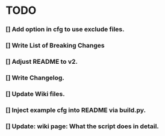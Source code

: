 



# TODO


### [] Add option in cfg to use exclude files.
### [] Write List of Breaking Changes
### [] Adjust README to v2.
### [] Write Changelog.
### [] Update Wiki files.
### [] Inject example cfg into README via build.py.
### [] Update: wiki page: What the script does in detail.
